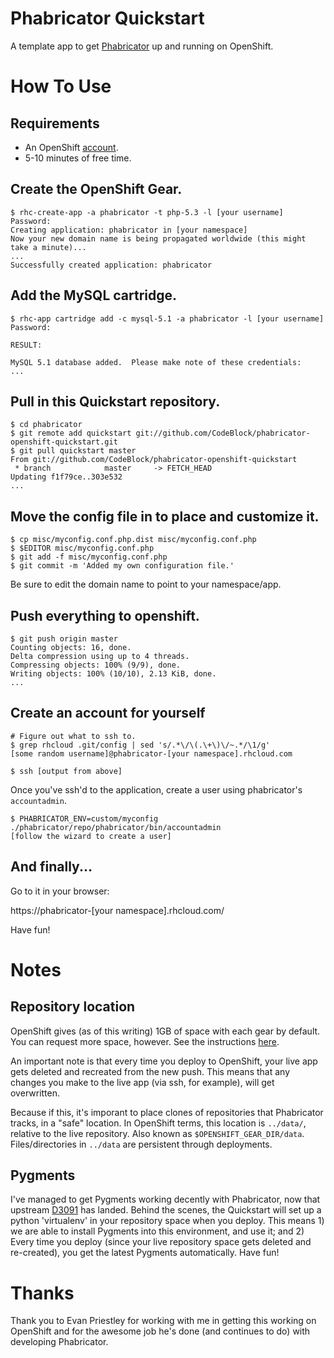 # Phabricator Quickstart

A template app to get [Phabricator](https://github.com/facebook/phabricator)
up and running on OpenShift.

# How To Use

## Requirements
* An OpenShift [account](https://openshift.redhat.com).
* 5-10 minutes of free time.

## Create the OpenShift Gear.

```shell
$ rhc-create-app -a phabricator -t php-5.3 -l [your username]
Password: 
Creating application: phabricator in [your namespace]
Now your new domain name is being propagated worldwide (this might take a minute)...
...
Successfully created application: phabricator
```

## Add the MySQL cartridge.

```shell
$ rhc-app cartridge add -c mysql-5.1 -a phabricator -l [your username]
Password: 

RESULT:

MySQL 5.1 database added.  Please make note of these credentials:
...
```

## Pull in this Quickstart repository.

```shell
$ cd phabricator
$ git remote add quickstart git://github.com/CodeBlock/phabricator-openshift-quickstart.git
$ git pull quickstart master
From git://github.com/CodeBlock/phabricator-openshift-quickstart
 * branch            master     -> FETCH_HEAD
Updating f1f79ce..303e532
...
```

## Move the config file in to place and customize it.

```shell
$ cp misc/myconfig.conf.php.dist misc/myconfig.conf.php
$ $EDITOR misc/myconfig.conf.php
$ git add -f misc/myconfig.conf.php
$ git commit -m 'Added my own configuration file.'
```

Be sure to edit the domain name to point to your namespace/app.

## Push everything to openshift.

```shell
$ git push origin master
Counting objects: 16, done.
Delta compression using up to 4 threads.
Compressing objects: 100% (9/9), done.
Writing objects: 100% (10/10), 2.13 KiB, done.
...
```

## Create an account for yourself

```shell
# Figure out what to ssh to.
$ grep rhcloud .git/config | sed 's/.*\/\(.\+\)\/~.*/\1/g'
[some random username]@phabricator-[your namespace].rhcloud.com

$ ssh [output from above]
```

Once you've ssh'd to the application, create a user using phabricator's `accountadmin`.

```shell
$ PHABRICATOR_ENV=custom/myconfig ./phabricator/repo/phabricator/bin/accountadmin
[follow the wizard to create a user]
```

## And finally...

Go to it in your browser:

https://phabricator-[your namespace].rhcloud.com/

Have fun!

# Notes

## Repository location

OpenShift gives (as of this writing) 1GB of space with each gear by default.
You can request more space, however. See the instructions
[here](https://openshift.redhat.com/community/faq/how-much-disk-space-do-i-get-with-openshift).

An important note is that every time you deploy to OpenShift, your live app
gets deleted and recreated from the new push. This means that any changes you
make to the live app (via ssh, for example), will get overwritten.

Because if this, it's imporant to place clones of repositories that Phabricator tracks,
in a "safe" location. In OpenShift terms, this location is `../data/`, relative to the
live repository. Also known as `$OPENSHIFT_GEAR_DIR/data`. Files/directories in `../data`
are persistent through deployments.

## Pygments

I've managed to get Pygments working decently with Phabricator, now that upstream
[D3091](https://secure.phabricator.com/D3091) has landed. Behind the scenes,
the Quickstart will set up a python 'virtualenv' in your repository space when you
deploy. This means 1) we are able to install Pygments into this environment, and use
it; and 2) Every time you deploy (since your live repository space gets deleted and
re-created), you get the latest Pygments automatically. Have fun!

# Thanks

Thank you to Evan Priestley for working with me in getting this working on OpenShift
and for the awesome job he's done (and continues to do) with developing Phabricator.
